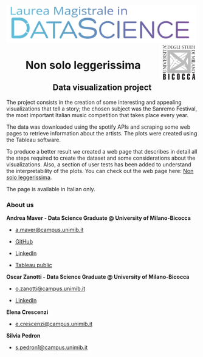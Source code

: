 <p  float="left">

<img src="https://github.com/andreamaver/DataVisualization/blob/main/images/DSLogo.png" width = "500"/>
<img  src="https://github.com/andreamaver/DataVisualization/blob/main/images/BicoccaLogo.png"  width = "100"  align="right"/>

</p>

<h1  align="center">Non solo leggerissima</h1>

<h2  align="center">Data visualization project</h2>

  


The project consists in the creation of some interesting and appealing visualizations that tell a story; the chosen subject was the Sanremo Festival, the most important Italian music competition that takes place every year.

The data was downloaded using the spotify APIs and scraping some web pages to retrieve information about the artists. The plots were created using the Tableau software.

To produce a better result we created a web page that describes in detail all the steps required to create the dataset and some considerations about the visualizations. Also, a section of user tests has been added to understand the interpretability of the plots. You can check out the web page here: [Non solo leggerissima](https://andreamaver.github.io/DataVisualization/).

The page is available in Italian only.  

### About us

**Andrea Maver - Data Science Graduate @ University of Milano-Bicocca**

* a.maver@campus.unimib.it

* [GitHub](https://github.com/andreamaver)

* [LinkedIn](https://www.linkedin.com/in/andrea-maver/)

* [Tableau public](https://public.tableau.com/app/profile/andreamaver)


**Oscar Zanotti - Data Science Graduate @ University of Milano-Bicocca**

* o.zanotti@campus.unimib.it

* [LinkedIn](https://www.linkedin.com/in/oscar-zanotti/)

**Elena Crescenzi**

* e.crescenzi@campus.unimib.it

**Silvia Pedron**

* s.pedron1@campus.unimib.it